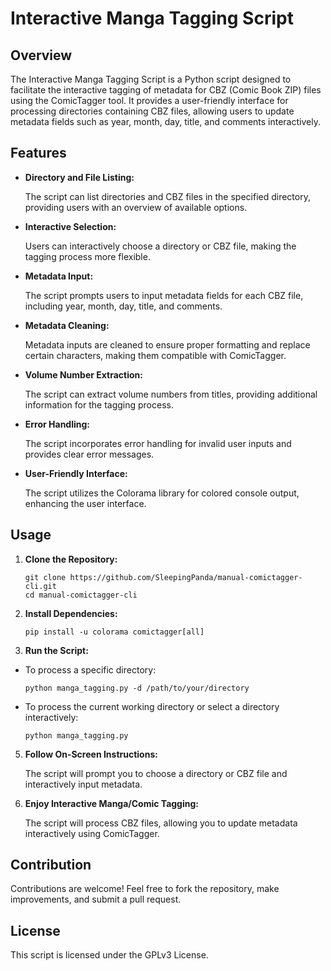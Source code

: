 # Interactive Manga Tagging Script
## Overview

The Interactive Manga Tagging Script is a Python script designed to facilitate the interactive tagging of metadata for CBZ (Comic Book ZIP) files using the ComicTagger tool. It provides a user-friendly interface for processing directories containing CBZ files, allowing users to update metadata fields such as year, month, day, title, and comments interactively.

## Features
- **Directory and File Listing:**

  The script can list directories and CBZ files in the specified directory, providing users with an overview of available options.
- **Interactive Selection:**

  Users can interactively choose a directory or CBZ file, making the tagging process more flexible.
- **Metadata Input:**

  The script prompts users to input metadata fields for each CBZ file, including year, month, day, title, and comments.
- **Metadata Cleaning:**

  Metadata inputs are cleaned to ensure proper formatting and replace certain characters, making them compatible with ComicTagger.
- **Volume Number Extraction:**

  The script can extract volume numbers from titles, providing additional information for the tagging process.
- **Error Handling:**

  The script incorporates error handling for invalid user inputs and provides clear error messages.
- **User-Friendly Interface:**

  The script utilizes the Colorama library for colored console output, enhancing the user interface.

## Usage
1. **Clone the Repository:**
    ```
    git clone https://github.com/SleepingPanda/manual-comictagger-cli.git
    cd manual-comictagger-cli
    ```
2. **Install Dependencies:**
    ```
    pip install -u colorama comictagger[all]
    ```
3. **Run the Script:**
  - To process a specific directory:
    ```
    python manga_tagging.py -d /path/to/your/directory
    ```
  - To process the current working directory or select a directory interactively:
    ```
    python manga_tagging.py
    ```
5. **Follow On-Screen Instructions:**
   
   The script will prompt you to choose a directory or CBZ file and interactively input metadata.
7. **Enjoy Interactive Manga/Comic Tagging:**
   
   The script will process CBZ files, allowing you to update metadata interactively using ComicTagger.

## Contribution
Contributions are welcome! Feel free to fork the repository, make improvements, and submit a pull request.

## License
This script is licensed under the GPLv3 License.
